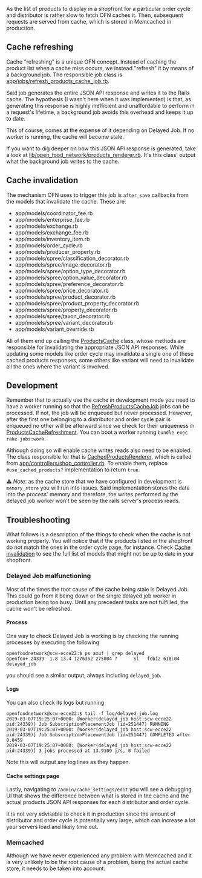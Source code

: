 As the list of products to display in a shopfront for a particular order cycle and distributor is rather slow to fetch OFN caches it. Then, subsequent requests are served from cache, which is stored in Memcached in production.

## Cache refreshing

Cache "refreshing" is a unique OFN concept. Instead of caching the product list when a cache miss occurs, we instead "refresh" it by means of a background job. The responsible job class is [app/jobs/refresh_products_cache_job.rb].

Said job generates the entire JSON API response and writes it to the Rails cache. The hypothesis (I wasn't here when it was implemented) is that, as generating this response is highly inefficient and unaffordable to perform in a request's lifetime, a background job avoids this overhead and keeps it up to date.

This of course, comes at the expense of it depending on Delayed Job. If no worker is running, the cache will become stale.

If you want to dig deeper on how this JSON API response is generated, take a look at [lib/open_food_network/products_renderer.rb]. It's this class' output what the background job writes to the cache.

## Cache invalidation

The mechanism OFN uses to trigger this job is `after_save` callbacks from the models that invalidate the cache. These are:

* app/models/coordinator_fee.rb
* app/models/enterprise_fee.rb
* app/models/exchange.rb
* app/models/exchange_fee.rb
* app/models/inventory_item.rb
* app/models/order_cycle.rb
* app/models/producer_property.rb
* app/models/spree/classification_decorator.rb
* app/models/spree/image_decorator.rb
* app/models/spree/option_type_decorator.rb
* app/models/spree/option_value_decorator.rb
* app/models/spree/preference_decorator.rb
* app/models/spree/price_decorator.rb
* app/models/spree/product_decorator.rb
* app/models/spree/product_property_decorator.rb
* app/models/spree/property_decorator.rb
* app/models/spree/taxon_decorator.rb
* app/models/spree/variant_decorator.rb
* app/models/variant_override.rb

All of them end up calling the [ProductsCache] class, whose methods are responsible for invalidating the appropriate JSON API responses. While updating some models like order cycle may invalidate a single one of these cached products responses, some others like variant will need to invalidate all the ones where the variant is involved.

## Development

Remember that to actually use the cache in development mode you need to have a worker running so that the [RefreshProductsCacheJob] jobs can be processed. If not, the job will be enqueued but never processed. However, after the first one belonging to a distributor and order cycle pair is enqueued no other will be afterward since we check for their uniqueness in [ProductsCacheRefreshment]. You can boot a worker running `bundle exec rake jobs:work`.

Although doing so will enable cache writes reads also need to be enabled. The class responsible for that is [CachedProductsRenderer], which is called from [app/controllers/shop_controller.rb]. To enable them, replace `#use_cached_products?` implementation to return `true`.

:warning: *Note*: as the cache store that we have configured in development is `memory_store` you will run into issues. Said implementation stores the data into the process' memory and therefore, the writes performed by the delayed job worker won't be seen by the rails server's process reads.

## Troubleshooting

What follows is a description of the things to check when the cache is not working properly. You will notice that if the products listed in the shopfront do not match the ones in the order cycle page, for instance. Check [Cache invalidation](#cache-invalidation) to see the full list of models that might not be up to date in your shopfront.


### Delayed Job malfunctioning

Most of the times the root cause of the cache being stale is Delayed Job. This could go from it being down or the single delayed job worker in production being too busy. Until any precedent tasks are not fulfilled, the cache won't be refreshed.

#### Process

One way to check Delayed Job is working is by checking the running processes by executing the following

```
openfoodnetwork@scw-ecce22:$ ps axuf | grep delayed
openfoo+ 24339  1.8 13.4 1276352 275004 ?      Sl   feb12 618:04 delayed_job
```

you should see a similar output, always including `delayed_job`.

#### Logs

You can also check its logs but running

```
openfoodnetwork@scw-ecce22:$ tail -f log/delayed_job.log
2019-03-07T19:25:07+0000: [Worker(delayed_job host:scw-ecce22 pid:24339)] Job SubscriptionPlacementJob (id=251447) RUNNING
2019-03-07T19:25:07+0000: [Worker(delayed_job host:scw-ecce22 pid:24339)] Job SubscriptionPlacementJob (id=251447) COMPLETED after 0.0459
2019-03-07T19:25:07+0000: [Worker(delayed_job host:scw-ecce22 pid:24339)] 3 jobs processed at 13.9109 j/s, 0 failed
```

Note this will output any log lines as they happen.

#### Cache settings page

Lastly, navigating to `/admin/cache_settings/edit` you will see a debugging UI that shows the difference between what is stored in the cache and the actual products JSON API responses for each distributor and order cycle.

It is not very advisable to check it in production since the amount of distributor and order cycle is potentially very large, which can increase a lot your servers load and likely time out.

### Memcached

Although we have never experienced any problem with Memcached and it is very unlikely to be the root cause of a problem, being the actual cache store, it needs to be taken into account.

[app/jobs/refresh_products_cache_job.rb]: https://github.com/openfoodfoundation/openfoodnetwork/blob/master/app/jobs/refresh_products_cache_job.rb
[lib/open_food_network/products_renderer.rb]: https://github.com/openfoodfoundation/openfoodnetwork/blob/master/lib/open_food_network/products_renderer.rb
[ProductsCache]: https://github.com/openfoodfoundation/openfoodnetwork/blob/master/lib/open_food_network/products_cache.rb
[RefreshProductsCacheJob]: https://github.com/openfoodfoundation/openfoodnetwork/blob/master/app/jobs/refresh_products_cache_job.rb
[ProductsCacheRefreshment]: https://github.com/openfoodfoundation/openfoodnetwork/blob/f12568601677c93b12be5b379616d2fc05763de7/lib/open_food_network/products_cache_refreshment.rb#L21
[CachedProductsRenderer]: https://github.com/openfoodfoundation/openfoodnetwork/blob/master/lib/open_food_network/cached_products_renderer.rb
[app/controllers/shop_controller.rb]: https://github.com/openfoodfoundation/openfoodnetwork/blob/master/app/controllers/shop_controller.rb
